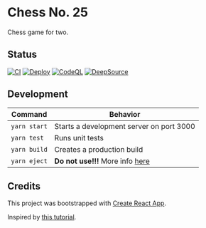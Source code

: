 # Chess No. 25
Chess game for two.

## Status
[![CI](https://github.com/romw314/chess-no-25/actions/workflows/node.js.yml/badge.svg)](https://github.com/romw314/chess-no-25/actions/workflows/node.js.yml)
[![Deploy](https://github.com/romw314/chess-no-25/actions/workflows/react-deploy.yml/badge.svg)](https://github.com/romw314/chess-no-25/actions/workflows/react-deploy.yml)
[![CodeQL](https://github.com/romw314/chess-no-25/actions/workflows/github-code-scanning/codeql/badge.svg)](https://github.com/romw314/chess-no-25/actions/workflows/github-code-scanning/codeql)
[![DeepSource](https://app.deepsource.com/gh/romw314/chess-no-25.svg/?label=active+issues&show_trend=false&token=C3QiHXLCjHe6OKzO5dJvC3Rn)](https://app.deepsource.com/gh/romw314/chess-no-25/)

## Development
| Command | Behavior |
|---|---|
| `yarn start` | Starts a development server on port 3000 |
| `yarn test` | Runs unit tests |
| `yarn build` | Creates a production build |
| `yarn eject` | **Do not use!!!** More info [here](https://create-react-app.dev/docs/available-scripts/#npm-run-eject)

## Credits
This project was bootstrapped with [Create React App](https://github.com/facebook/create-react-app).

Inspired by [this tutorial](https://react.dev/learn/tutorial-tic-tac-toe).
